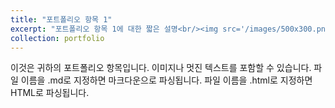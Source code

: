 ```yaml
---
title: "포트폴리오 항목 1"
excerpt: "포트폴리오 항목 1에 대한 짧은 설명<br/><img src='/images/500x300.png'>"
collection: portfolio
---
```


이것은 귀하의 포트폴리오 항목입니다. 이미지나 멋진 텍스트를 포함할 수 있습니다. 파일 이름을 .md로 지정하면 마크다운으로 파싱됩니다. 파일 이름을 .html로 지정하면 HTML로 파싱됩니다. 

